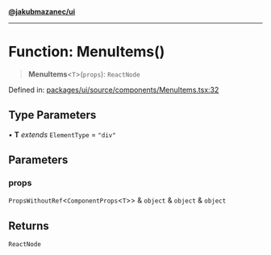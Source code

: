 [**@jakubmazanec/ui**](../README.md)

---

# Function: MenuItems()

> **MenuItems**\<`T`\>(`props`): `ReactNode`

Defined in:
[packages/ui/source/components/MenuItems.tsx:32](https://github.com/jakubmazanec/tools/blob/7c5f40d811171692b72a47160bc33d644201b16a/packages/ui/source/components/MenuItems.tsx#L32)

## Type Parameters

• **T** _extends_ `ElementType` = `"div"`

## Parameters

### props

`PropsWithoutRef`\<`ComponentProps`\<`T`\>\> & `object` & `object` & `object`

## Returns

`ReactNode`
